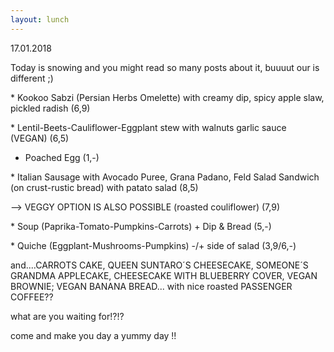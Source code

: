```yaml
---
layout: lunch
---
```



17.01.2018

Today is snowing and you might read so many posts about it, buuuut our is different ;)

\* Kookoo Sabzi (Persian Herbs Omelette) with creamy dip, spicy apple slaw, pickled radish (6,9)

\* Lentil-Beets-Cauliflower-Eggplant stew with walnuts garlic sauce (VEGAN) (6,5)

+ Poached Egg (1,-)

\* Italian Sausage with Avocado Puree, Grana Padano, Feld Salad Sandwich (on crust-rustic bread) with patato salad (8,5)

--&gt; VEGGY OPTION IS ALSO POSSIBLE (roasted couliflower) (7,9)

\* Soup (Paprika-Tomato-Pumpkins-Carrots) + Dip & Bread (5,-)

\* Quiche (Eggplant-Mushrooms-Pumpkins) -/+ side of salad (3,9/6,-)

and....CARROTS CAKE, QUEEN SUNTARO&acute;S CHEESECAKE, SOMEONE&acute;S GRANDMA APPLECAKE, CHEESECAKE WITH BLUEBERRY COVER, VEGAN BROWNIE; VEGAN BANANA BREAD... with nice roasted PASSENGER COFFEE??

what are you waiting for!?!?

come and make you day a yummy day !!